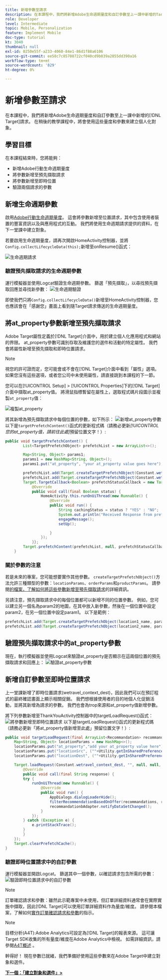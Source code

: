 ```yaml
---
title: 新增參數至請求
description: 在本課程中，我們將新增Adobe生命週期量度和自訂參數至上一課中新增的Target請求。 在稍後的教學課程中，將會使用這些量度和參數來建立個人化對象。
role: Developer
level: Intermediate
topic: Mobile, Personalization
feature: Implement Mobile
doc-type: tutorial
kt: 3040
thumbnail: null
exl-id: 0250e55f-a233-4060-84e1-86d1f88a6106
source-git-commit: ee58c7c85708722cf040cd9b039a2855dd390a16
workflow-type: tm+mt
source-wordcount: '829'
ht-degree: 0%

---
```


# 新增參數至請求

在本課程中，我們將新增Adobe生命週期量度和自訂參數至上一課中新增的[!DNL Target]請求。 在稍後的教學課程中，將會使用這些量度和參數來建立個人化對象。

## 學習目標

在本課程結束時，您將能夠：

* 新增Adobe行動生命週期量度
* 將參數新增至預先擷取請求
* 將參數新增至即時位置
* 驗證兩個請求的參數

## 新增生命週期參數

啟用[Adobe行動生命週期量度](https://experienceleague.adobe.com/docs/mobile-services/android/metrics.html?lang=en)。 這會將參數新增至位置請求，其中包含使用者裝置的豐富資訊以及與應用程式的互動。 我們將使用生命週期請求提供的資料，在下一堂課中建立對象。

若要啟用生命週期量度，請再次開啟HomeActivity控制器，並將`Config.collectLifecycleData(this);`新增至onResume()函式：

![生命週期請求](assets/lifecycle_code.jpg)

### 驗證預先擷取請求的生命週期參數

運行模擬器並使用Logcat驗證生命週期參數。 篩選「預先擷取」，以尋找預先擷取回應並尋找新參數：
![生命週期驗證](assets/lifecycle_validation.jpg)

即使我們只將`Config.collectLifecycleData()`新增至HomeActivity控制器，您也應該會在「感謝您」畫面上看到隨Target請求傳送的生命週期量度。

## 將at_property參數新增至預先擷取請求

Adobe Target屬性定義於[!DNL Target]介面中，用於建立個人化應用程式和網站的界限。 at_property參數可識別存取及維護您的選件和活動的特定屬性。 我們會將屬性新增至預先擷取和即時位置請求。

>[!NOTE]
>
>視您的許可證而定，您可能會或不會在[!DNL Target]介面中看到「屬性」選項。 如果您沒有這些選項，或者您公司中未使用屬性，請直接跳到本課程的下一節。

您可以在[!UICONTROL Setup] > [!UICONTROL Properties]下的[!DNL Target]介面中擷取at_property值。  將滑鼠指標暫留在屬性上，選取程式碼片段圖示並複製`at_property`值：

![複製at_property](assets/at_property_interface.jpg)

將其新增為預先擷取請求中每個位置的參數，如下所示：
![新增at_property參數](assets/params_at_property.jpg)
以下是`targetPrefetchContent()`函式的更新程式碼（請務必更新&#x200B;_[!UICONTROL 您的at_property值，請前往此處]_&#x200B;預留位置文字！）:

```java
public void targetPrefetchContent() {
        List<TargetPrefetchObject> prefetchList = new ArrayList<>();

        Map<String, Object> params1;
        params1 = new HashMap<String, Object>();
        params1.put("at_property", "your at_property value goes here");

        prefetchList.add(Target.createTargetPrefetchObject(Constant.wetravel_engage_home, params1));
        prefetchList.add(Target.createTargetPrefetchObject(Constant.wetravel_engage_search, params1));
        Target.TargetCallback<Boolean> prefetchStatusCallback = new Target.TargetCallback<Boolean>() {
            @Override
            public void call(final Boolean status) {
                HomeActivity.this.runOnUiThread(new Runnable() {
                    @Override
                    public void run() {
                        String cachingStatus = status ? "YES" : "NO";
                        System.out.println("Received Response from prefetch : " + cachingStatus);
                        engageMessage();
                        setUp();

                    }
                });
            }};
        Target.prefetchContent(prefetchList, null, prefetchStatusCallback);
    }
```

### 關於參數的注意

若是未來的專案，您可能想要實作其他參數。 `createTargetPrefetchObject()`方法允許三種類型的參數：`locationParams`、`orderParams`和`productParams`。 請參閱[的檔案，了解如何將這些參數新增至預先擷取請求](https://experienceleague.adobe.com/docs/mobile-services/android/target-android/c-mob-target-prefetch-android.html?lang=en)的詳細資訊。

另請注意，預先擷取請求中的每個位置都可以新增不同的位置參數。 例如，您可以建立另一個名為param2的地圖，在其中放入新參數，然後在一個位置中設定param2，在另一個位置中設定param1。 以下是範例：

```java
prefetchList.add(Target.createTargetPrefetchObject(location1_name, params1);
prefetchList.add(Target.createTargetPrefetchObject(location2_name, params2);
```

## 驗證預先擷取請求中的at_property參數

現在，執行模擬器並使用Logcat來驗證at_property是否顯示在這兩個位置的預先擷取請求和回應上：
![驗證at_property參數](assets/parameters_at_property_validation.jpg)

## 新增自訂參數至即時位置請求

上一堂課新增了即時位置請求(wetravel_context_dest)，因此我們可以在預訂程式的最終確認畫面上顯示相關促銷。 我們想根據使用者的目的地個人化促銷活動，並將其新增為請求的參數。 我們也會為trop來源和at_property值新增參數。

將下列參數新增至ThankYouActivity控制器中的targetLoadRequest()函式：
![將參數新增至即時位置請求](assets/parameters_live_location.jpg)
以下是targetLoadRequest()函式的更新程式碼（請務必更新「將at_property值新增至此處」預留位置文字！）:

```java
public void targetLoadRequest(final ArrayList<Recommandation> recommandations) {
    Map<String, Object> locationParams = new HashMap<>();
    locationParams.put("at_property","add your at_property value here");
    locationParams.put("locationSrc", (""+Utility.getInSharedPreference(ThankYouActivity.this,Constant.departure,"")));
    locationParams.put("locationDest", (""+Utility.getInSharedPreference(ThankYouActivity.this,Constant.destination,"")));

    Target.loadRequest(Constant.wetravel_context_dest, "", null, null, locationParams, new Target.TargetCallback<String>() {
        @Override
        public void call(final String response) {
        try {
            runOnUiThread(new Runnable() {
                @Override
                public void run() {
                    AppDialogs.dialogLoaderHide();
                    filterRecommendationBasedOnOffer(recommandations, response);
                    recommandationbAdapter.notifyDataSetChanged();
                }
            });
        } catch (Exception e) {
            e.printStackTrace();
        }
        }
    });
    Target.clearPrefetchCache();
}
```

### 驗證即時位置請求中的自訂參數

運行模擬器並開啟Logcat。 篩選其中一個參數，以確認請求包含所需的參數：
![驗證即時位置請求中的自訂參數](assets/parameters_live_location_validation.jpg)

>[!NOTE]
>
>訂單確認請求和參數：雖然此示範專案中未使用，但訂單詳細資料通常會在實際實施中擷取，因此[!DNL Target]可以使用訂單詳細資料作為量度/維度。 請參閱本檔案，了解如何[實作訂單確認請求和參數](https://experienceleague.adobe.com/docs/mobile-services/android/target-android/c-target-methods.html?lang=en)的指示。

>[!NOTE]
>
>目標分析(A4T):Adobe Analytics可設定為[!DNL Target]的報表來源。 這可讓Target SDK收集的所有量度/維度在Adobe Analytics中檢視。 如需詳細資訊，請參閱[A4T概述](https://experienceleague.adobe.com/docs/target/using/integrate/a4t/a4t.html?lang=en) 。

幹得好！ 現在參數已就緒，我們準備好使用這些參數來在Adobe Target中建立對象和選件。

**[下一個：「建立對象和選件」>](create-audiences-and-offers.md)**

